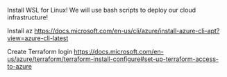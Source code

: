 Install WSL for Linux! We will use bash scripts to deploy our cloud infrastructure!


Install az
https://docs.microsoft.com/en-us/cli/azure/install-azure-cli-apt?view=azure-cli-latest


Create Terraform login
https://docs.microsoft.com/en-us/azure/terraform/terraform-install-configure#set-up-terraform-access-to-azure